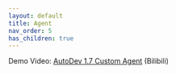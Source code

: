 ```yaml
---
layout: default
title: Agent
nav_order: 5
has_children: true
---
```


Demo Video: [AutoDev 1.7 Custom Agent](https://www.bilibili.com/video/BV1Hx42127En/) (Bilibili)

